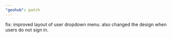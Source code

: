 ```yaml
---
"geohub": patch
---
```


fix: improved layout of user dropdown menu. also changed the design when users do not sign in.
